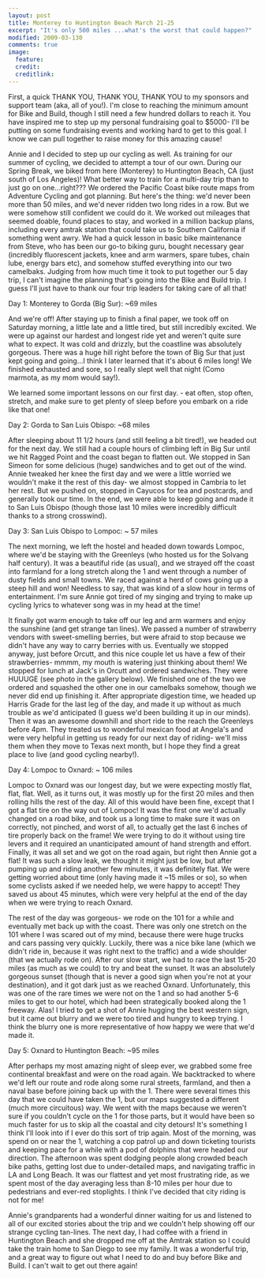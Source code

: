```yaml
---
layout: post
title: Monterey to Huntington Beach March 21-25
excerpt: "It's only 500 miles ...what's the worst that could happen?"
modified: 2009-03-130
comments: true
image:
  feature: 
  credit: 
  creditlink: 
---
```


First, a quick THANK YOU, THANK YOU, THANK YOU to my sponsors and support team (aka, all of you!). I'm close to reaching the minimum amount for Bike and Build, though I still need a few hundred dollars to reach it. You have inspired me to step up my personal fundraising goal to $5000- I'll be putting on some fundraising events and working hard to get to this goal. I know we can pull together to raise money for this amazing cause!

Annie and I decided to step up our cycling as well. As training for our summer of cycling, we decided to attempt a tour of our own. During our Spring Break, we biked from here (Monterey) to Huntington Beach, CA (just south of Los Angeles)! What better way to train for a multi-day trip than to just go on one...right???  We ordered the Pacific Coast bike route maps from Adventure Cycling and got planning. But here's the thing: we'd never been more than 50 miles, and we'd never ridden two long rides in a row. But we were somehow still confident we could do it. We worked out mileages that seemed doable, found places to stay, and worked in a million backup plans, including every amtrak station that could take us to Southern California if something went awry. We had a quick lesson in basic bike maintenance from Steve, who has been our go-to biking guru, bought necessary gear (incredibly fluorescent jackets, knee and arm warmers, spare tubes, chain lube, energy bars etc), and somehow stuffed everything into our two camelbaks. Judging from how much time it took to put together our 5 day trip, I can't imagine the planning that's going into the Bike and Build trip. I guess I'll just have to thank our four trip leaders for taking care of all that!

Day 1: Monterey to Gorda (Big Sur):  ~69 miles

  And we're off! After staying up to finish a final paper, we took off on Saturday morning, a little late and a little tired, but still incredibly excited. We were up against our hardest and longest ride yet and weren't quite sure what to expect. It was cold and drizzly, but the coastline was absolutely gorgeous. There was a huge hill right before the town of Big Sur that just kept going and going...I think I later learned that it's about 6 miles long! We finished exhausted and sore, so I really slept well that night (Como marmota, as my mom would say!).

We learned some important lessons on our first day. - eat often, stop often, stretch, and make sure to get plenty of sleep before you embark on a ride like that one!

Day 2: Gorda to San Luis Obispo: ~68 miles

After sleeping about 11 1/2 hours (and still feeling a bit tired!), we headed out for the next day. We still had a couple hours of climbing left in Big Sur until we hit Ragged Point and the coast began to flatten out. We stopped in San Simeon for some delicious (huge) sandwiches and to get out of the wind. Annie tweaked her knee the first day and we were a little worried we wouldn't make it the rest of this day- we almost stopped in Cambria to let her rest. But we pushed on, stopped in Cayucos for tea and postcards, and generally took our time. In the end, we were able to keep going and made it to San Luis Obispo (though those last 10 miles were incredibly difficult thanks to a strong crosswind). 

Day 3: San Luis Obispo to Lompoc: ~ 57 miles

The next morning, we left the hostel and headed down towards Lompoc, where we'd be staying with the Greenleys (who hosted us for the Solvang half century). It was a beautiful ride (as usual), and we strayed off the coast into farmland for a long stretch along the 1 and went through a number of dusty fields and small towns. We raced against a herd of cows going up a steep hill and won! Needless to say, that was kind of a slow hour in terms of entertainment. I'm sure Annie got tired of my singing and trying to make up cycling lyrics to whatever song was in my head at the time!

It finally got warm enough to take off our leg and arm warmers and enjoy the sunshine (and get strange tan lines). We passed a number of strawberry vendors with sweet-smelling berries, but were afraid to stop because we didn't have any way to carry berries with us. Eventually we stopped anyway, just before Orcutt, and this nice couple let us have a few of their strawberries- mmmm, my mouth is watering just thinking about them! We stopped for lunch at Jack's in Orcutt and ordered sandwiches. They were HUUUGE (see photo in the gallery below). We finished one of the two we ordered and squashed the other one in our camelbaks somehow, though we never did end up finishing it. After appropriate digestion time, we headed up Harris Grade for the last leg of the day, and made it up without as much trouble as we'd anticipated (I guess we'd been building it up in our minds). Then it was an awesome downhill and short ride to the reach the Greenleys before 4pm. They treated us to wonderful mexican food at Angela's and were very helpful in getting us ready for our next day of riding- we'll miss them when they move to Texas next month, but I hope they find a great place to live (and good cycling nearby!).

Day 4: Lompoc to Oxnard: ~ 106 miles

Lompoc to Oxnard was our longest day, but we were expecting mostly flat, flat, flat. Well, as it turns out, it was mostly up for the first 20 miles and then rolling hills the rest of the day. All of this would have been fine, except that I got a flat tire on the way out of Lompoc! It was the first one we'd actually changed on a road bike, and took us a long time to make sure it was on correctly, not pinched, and worst of all, to actually get the last 6 inches of tire properly back on the frame! We were trying to do it without using tire levers and it required an unanticipated amount of hand strength and effort. Finally, it was all set and we got on the road again, but right then Annie got a flat! It was such a slow leak, we thought it might just be low, but after pumping up and riding another few minutes, it was definitely flat. We were getting worried about time (only having made it ~15 miles or so), so when some cyclists asked if we needed help, we were happy to accept! They saved us about 45 minutes, which were very helpful at the end of the day when we were trying to reach Oxnard.

The rest of the day was gorgeous- we rode on the 101 for a while and eventually met back up with the coast. There was only one stretch on the 101 where I was scared out of my mind, because there were huge trucks and cars passing very quickly. Luckily, there was a nice bike lane (which we didn't ride in, because it was right next to the traffic) and a wide shoulder (that we actually rode on). After our slow start, we had to race the last 15-20 miles (as much as we could) to try and beat the sunset. It was an absolutely gorgeous sunset (though that is never a good sign when you're not at your destination), and it got dark just as we reached Oxnard. Unfortunately, this was one of the rare times we were not on the 1 and so had another 5-6 miles to get to our hotel, which had been strategically booked along the 1 freeway. Alas! I tried to get a shot of Annie hugging the best western sign, but it came out blurry and we were too tired and hungry to keep trying. I think the blurry one is more representative of how happy we were that we'd made it.

Day 5: Oxnard to Huntington Beach: ~95 miles

After perhaps my most amazing night of sleep ever, we grabbed some free continental breakfast and were on the road again. We backtracked to where we'd left our route and rode along some rural streets, farmland, and then a naval base before joining back up with the 1.  There were several times this day that we could have taken the 1, but our maps suggested a different (much more circuitous) way. We went with the maps because we weren't sure if you couldn't cycle on the 1 for those parts, but it would have been so much faster for us to skip all the coastal and city detours! It's something I think I'll look into if I ever do this sort of trip again. Most of the morning, was spend on or near the 1, watching a cop patrol up and down ticketing tourists and keeping pace for a while with a pod of dolphins that were headed our direction. The afternoon was spent dodging people along crowded beach bike paths, getting lost due to under-detailed maps, and navigating traffic in LA and Long Beach. It was our flattest and yet most frustrating ride, as we spent most of the day averaging less than 8-10 miles per hour due to pedestrians and ever-red stoplights. I think I've decided that city riding is not for me! 

Annie's grandparents had a wonderful dinner waiting for us and listened to all of our excited stories about the trip and we couldn't help showing off our strange cycling tan-lines. The next day, I had coffee with a friend in Huntington Beach and she dropped me off at the Amtrak station so I could take the train home to San Diego to see my family. It was a wonderful trip, and a great way to figure out what I need to do and buy before Bike and Build. I can't wait to get out there again!
